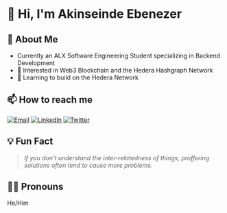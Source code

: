 # 👋 Hi, I'm Akinseinde Ebenezer

## 🚀 About Me
- Currently an ALX Software Engineering Student specializing in Backend Development
- 👀 Interested in Web3 Blockchain and the Hedera Hashgraph Network
- 🌱 Learning to build on the Hedera Network

## 📫 How to reach me

[![Email](https://img.shields.io/badge/Email-ebendttl%40gmail.com-red?style=flat-square&logo=gmail)](mailto:ebendttl@gmail.com)
[![LinkedIn](https://img.shields.io/badge/LinkedIn-Ebenezer%20Akinseinde-blue?style=flat-square&logo=linkedin)](https://www.linkedin.com/in/ebenezer-akinseinde)
[![Twitter](https://img.shields.io/badge/Twitter-Eben__Akinseinde-1DA1F2?style=flat-square&logo=twitter)](https://twitter.com/Eben_Akinseinde)

## 💡 Fun Fact

> *If you don't understand the inter-relatedness of things, proffering solutions often tend to cause more problems.*

## 🧑‍💻 Pronouns
He/Him

